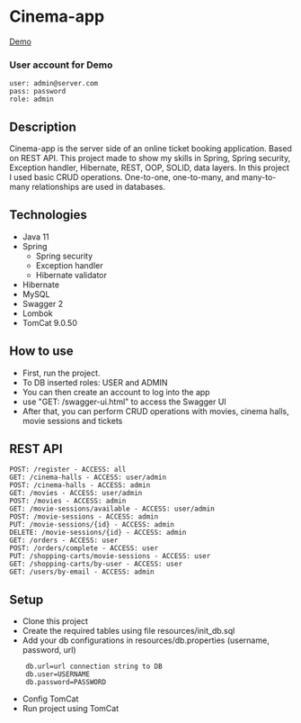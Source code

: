 # Cinema-app
[Demo](https://secret-escarpment-39325.herokuapp.com/swagger-ui.html)

### User account for Demo
    user: admin@server.com
    pass: password
    role: admin

## Description
Cinema-app is the server side of an online ticket booking application. 
Based on REST API.
This project made to show my skills in Spring, Spring security, Exception handler, Hibernate, REST, OOP, SOLID, data layers. 
In this project I used basic CRUD operations.
One-to-one, one-to-many, and many-to-many relationships are used in databases.

## Technologies
- Java 11
- Spring
    - Spring security
    - Exception handler
    - Hibernate validator
- Hibernate
- MySQL
- Swagger 2
- Lombok
- TomCat 9.0.50

## How to use
- First, run the project. 
- To DB inserted roles: USER and ADMIN
- You can then create an account to log into the app
- use "GET: /swagger-ui.html" to access the Swagger UI
- After that, you can perform CRUD operations with movies, cinema halls, movie sessions and tickets

## REST API
    POST: /register - ACCESS: all
    GET: /cinema-halls - ACCESS: user/admin
    POST: /cinema-halls - ACCESS: admin
    GET: /movies - ACCESS: user/admin
    POST: /movies - ACCESS: admin
    GET: /movie-sessions/available - ACCESS: user/admin
    POST: /movie-sessions - ACCESS: admin
    PUT: /movie-sessions/{id} - ACCESS: admin
    DELETE: /movie-sessions/{id} - ACCESS: admin
    GET: /orders - ACCESS: user
    POST: /orders/complete - ACCESS: user
    PUT: /shopping-carts/movie-sessions - ACCESS: user
    GET: /shopping-carts/by-user - ACCESS: user
    GET: /users/by-email - ACCESS: admin

## Setup
- Clone this project
- Create the required tables using file resources/init_db.sql
- Add your db configurations in resources/db.properties (username, password, url)
````-
    db.url=url connection string to DB
    db.user=USERNAME
    db.password=PASSWORD
````
- Config TomCat
- Run project using TomCat
